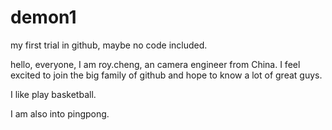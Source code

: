 # demon1
my first trial in github, maybe no code included.

hello, everyone, I am roy.cheng, an camera engineer from China. I feel excited to 
join the big family of github and hope to know a lot of great guys.

I like play basketball.

I am also into pingpong.
